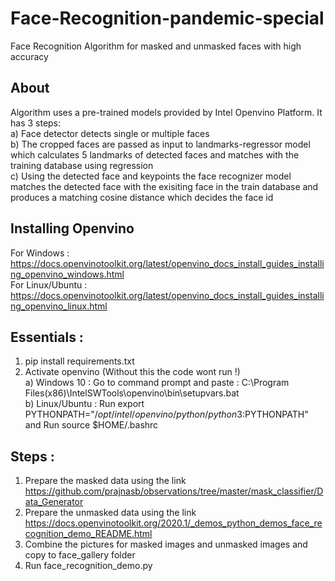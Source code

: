 # Face-Recognition-pandemic-special
Face Recognition Algorithm for masked and unmasked faces with high accuracy
## About
Algorithm uses a pre-trained models provided by Intel Openvino Platform. It has 3 steps:  
a) Face detector detects single or multiple faces  
b) The cropped faces are passed as input to landmarks-regressor model which calculates 5 landmarks of detected faces and matches with the training database using regression  
c) Using the detected face and keypoints the face recognizer model matches the detected face with the exisiting face in the train database and produces a matching cosine distance which decides the face id  
## Installing Openvino
For Windows : https://docs.openvinotoolkit.org/latest/openvino_docs_install_guides_installing_openvino_windows.html  
For Linux/Ubuntu : https://docs.openvinotoolkit.org/latest/openvino_docs_install_guides_installing_openvino_linux.html  
## Essentials : 
1. pip install requirements.txt  
2. Activate openvino (Without this the code wont run !)  
   a) Windows 10 : Go to command prompt and paste : C:\Program Files(x86)\IntelSWTools\openvino\bin\setupvars.bat  
   b) Linux/Ubuntu : Run export PYTHONPATH="$/opt/intel/openvino/python/python3:$PYTHONPATH" and Run source $HOME/.bashrc 
## Steps :
1. Prepare the masked data using the link https://github.com/prajnasb/observations/tree/master/mask_classifier/Data_Generator
2. Prepare the unmasked data using the link https://docs.openvinotoolkit.org/2020.1/_demos_python_demos_face_recognition_demo_README.html
3. Combine the pictures for masked images and unmasked images and copy to face_gallery folder
4. Run face_recognition_demo.py
